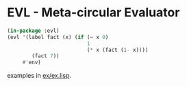 # EVL - Meta-circular Evaluator

```lisp
(in-package :evl)
(evl '(label fact (x) (if (= x 0)
                          1
                          (* x (fact (1- x))))
        (fact 7))
     #'env)
```

examples in [ex/ex.lisp](ex/ex.lisp).

